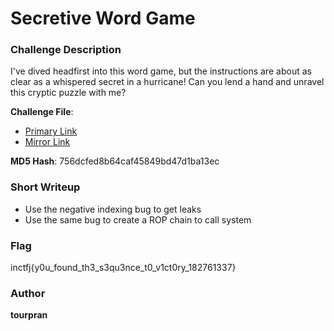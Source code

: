 # Secretive Word Game

### Challenge Description

I've dived headfirst into this word game, but the instructions are about as clear as a whispered secret in a hurricane!  Can you lend a hand and unravel this cryptic puzzle with me?

**Challenge File**:
+ [Primary Link]()
+ [Mirror Link]()

**MD5 Hash**: 756dcfed8b64caf45849bd47d1ba13ec

### Short Writeup

+  Use the negative indexing bug to get leaks
+  Use the same bug to create a ROP chain to call system

### Flag

inctfj{y0u_found_th3_s3qu3nce_t0_v1ct0ry_182761337}

### Author

**tourpran**